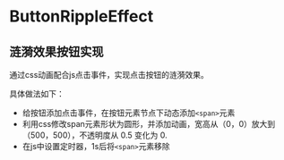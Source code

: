 # ButtonRippleEffect

## 涟漪效果按钮实现

通过css动画配合js点击事件，实现点击按钮的涟漪效果。

具体做法如下：

* 给按钮添加点击事件，在按钮元素节点下动态添加`<span>`元素
* 利用css修改span元素形状为圆形，并添加动画，宽高从（0，0）放大到 （500，500），不透明度从 0.5 变化为 0.
* 在js中设置定时器，1s后将`<span>`元素移除
